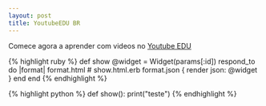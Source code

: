 ```yaml
---
layout: post
title: YoutubeEDU BR
---
```


Comece agora a aprender com videos no [Youtube EDU](http://youtube.com.br/edu)

{% highlight ruby %}
def show
  @widget = Widget(params[:id])
  respond_to do |format|
    format.html # show.html.erb
    format.json { render json: @widget }
  end
end
{% endhighlight %}

{% highlight python %}
def show():
  print("teste")
{% endhighlight %}

